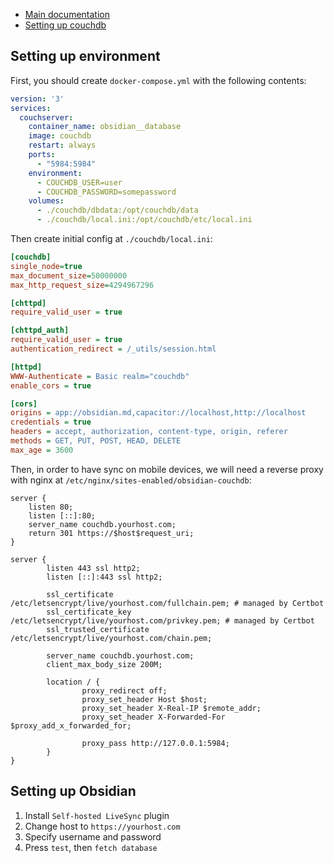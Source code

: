 - [Main documentation](https://github.com/vrtmrz/obsidian-livesync)
- [Setting up couchdb](https://github.com/vrtmrz/obsidian-livesync/blob/main/docs/setup_own_server.md)

## Setting up environment 

First, you should create `docker-compose.yml` with the following contents:

```yaml
version: '3'
services:
  couchserver:
    container_name: obsidian__database
    image: couchdb
    restart: always
    ports:
      - "5984:5984"
    environment:
      - COUCHDB_USER=user
      - COUCHDB_PASSWORD=somepassword
    volumes:
      - ./couchdb/dbdata:/opt/couchdb/data
      - ./couchdb/local.ini:/opt/couchdb/etc/local.ini
```

Then create initial config at `./couchdb/local.ini`:

```ini
[couchdb]
single_node=true
max_document_size=50000000
max_http_request_size=4294967296

[chttpd]
require_valid_user = true

[chttpd_auth]
require_valid_user = true
authentication_redirect = /_utils/session.html

[httpd]
WWW-Authenticate = Basic realm="couchdb"
enable_cors = true

[cors]
origins = app://obsidian.md,capacitor://localhost,http://localhost
credentials = true
headers = accept, authorization, content-type, origin, referer
methods = GET, PUT, POST, HEAD, DELETE
max_age = 3600
```

Then, in order to have sync on mobile devices, we will need a reverse proxy with nginx at `/etc/nginx/sites-enabled/obsidian-couchdb`:

```nginx
server {
    listen 80;
    listen [::]:80;
    server_name couchdb.yourhost.com;
    return 301 https://$host$request_uri;
}

server {
        listen 443 ssl http2;
        listen [::]:443 ssl http2;

        ssl_certificate /etc/letsencrypt/live/yourhost.com/fullchain.pem; # managed by Certbot
        ssl_certificate_key /etc/letsencrypt/live/yourhost.com/privkey.pem; # managed by Certbot
        ssl_trusted_certificate /etc/letsencrypt/live/yourhost.com/chain.pem;

        server_name couchdb.yourhost.com;
        client_max_body_size 200M;

        location / {
                proxy_redirect off;
                proxy_set_header Host $host;
                proxy_set_header X-Real-IP $remote_addr;
                proxy_set_header X-Forwarded-For $proxy_add_x_forwarded_for;

                proxy_pass http://127.0.0.1:5984;
        }
}
```

## Setting up Obsidian

1. Install `Self-hosted LiveSync` plugin
2. Change host to `https://yourhost.com`
3. Specify username and password
4. Press `test`, then `fetch database`